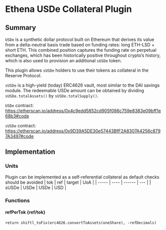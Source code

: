 # Ethena USDe Collateral Plugin

## Summary

`USDe` is a synthetic dollar protocol built on Ethereum that derives its value from a delta-neutral basis trade based on funding rates: long ETH-LSD + short ETH. This combined position captures the funding rate on perpetual exchanges, which has been historically positive throughout crypto’s history, which is also used to provision an additional `sUSDe` token.

This plugin allows `sUSDe` holders to use their tokens as collateral in the Reserve Protocol.

`sUSDe` is a high-yield (today) ERC4626 vault, most similar to the DAI savings module. The redeemable USDe amount can be obtained by dividing `sUSDe.totalAssets()` by `sUSDe.totalSupply()`.

`USDe` contract: <https://etherscan.io/address/0x4c9edd5852cd905f086c759e8383e09bff1e68b3#code>

`sUSDe` contract: <https://etherscan.io/address/0x9D39A5DE30e57443BfF2A8307A4256c8797A3497#code>

## Implementation

### Units

Plugin can be implemented as a self-referential collateral as default checks should be avoided
| tok | ref | target | UoA |
| ----- | ---- | ------ | --- |
| sUSDe | USDe | USDe | USD |

### Functions

#### refPerTok {ref/tok}

`return shiftl_toFix(erc4626.convertToAssets(oneShare), -refDecimals)`
